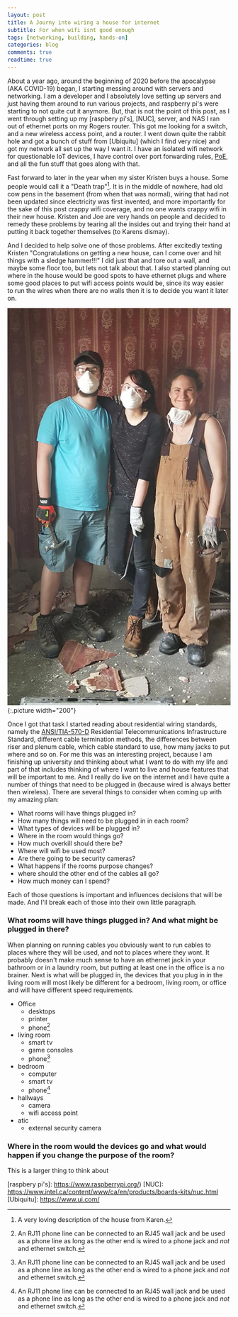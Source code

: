 ```yaml
---
layout: post
title: A Journy into wiring a house for internet
subtitle: For when wifi isnt good enough
tags: [networking, building, hands-on]
categories: blog
comments: true
readtime: true
---
```


About a year ago, around the beginning of 2020 before the apocalypse (AKA COVID-19) began, I starting messing around with servers and networking.
I am a developer and I absolutely love setting up servers and just having them around to run various projects, and raspberry pi's were starting to
not quite cut it anymore.
But, that is not the point of this post, as I went through setting up my [raspbery pi's], [NUC], server, and NAS I ran out of ethernet ports on my Rogers router.
This got me looking for a switch, and a new wireless access point, and a router.
I went down quite the rabbit hole and got a bunch of stuff from [Ubiquitu] (which I find very nice) and got my network all
set up the way I want it.
I have an isolated wifi network for questionable IoT devices, I have control over port forwarding rules, [PoE], and all the fun stuff that goes
along with that.


Fast forward to later in the year when my sister Kristen buys a house.
Some people would call it a "Death trap"[^1].
It is in the middle of nowhere, had old cow pens in the basement (from when that was normal), wiring that had not been updated since electricity was first invented, and more importantly for the sake of this post crappy wifi coverage, and no one wants crappy wifi in their new house.
Kristen and Joe are very hands on people and decided to remedy these problems by tearing all the insides out and trying their hand at putting it back together themselves (to Karens dismay).


And I decided to help solve one of those problems.
After excitedly texting Kristen "Congratulations on getting a new house, can I come over and hit things with a sledge hammer!!!" I did just that and tore out a wall, and maybe some floor too, but lets not talk about that.
I also started planning out where in the house would be good spots to have ethernet plugs and where some good places to put wifi access points would be, since its way easier to run the wires when there are no walls then it is to decide you want it later on.

![Me, Maria, and Kristen demoing her house](/assets/img/kristens_house.jpg "Marshall, Maria, and Kristen"){:.picture width="200"}


Once I got that task I started reading about residential wiring standards, namely the [ANSI/TIA-570-D] Residential Telecommunications Infrastructure Standard, different cable termination methods,
the differences between riser and plenum cable, which cable standard to use, how many jacks to put where and so on.
For me this was an interesting project, because I am finishing up university and thinking about what I want to do with my life and part of that includes
thinking of where I want to live and house features that will be important to me.
And I really do live on the internet and I have quite a number of things that need to be plugged in (because wired is always better then wireless).
There are several things to consider when coming up with my amazing plan:

- What rooms will have things plugged in?
- How many things will need to be plugged in in each room?
- What types of devices will be plugged in?
- Where in the room would things go?
- How much overkill should there be?
- Where will wifi be used most?
- Are there going to be security cameras?
- What happens if the rooms purpose changes?
- where should the other end of the cables all go?
- How much money can I spend?


Each of those questions is important and influences decisions that will be made.
And I'll break each of those into their own little paragraph.


### What rooms will have things plugged in? And what might be plugged in there?

When planning on running cables you obviously want to run cables to places where they will be used, and not to places where they wont.
It probably doesn't make much sense to have an ethernet jack in your bathroom or in a laundry room, but putting at least one in the office is a no brainer.
Next is what will be plugged in, the devices that you plug in in the living room will most likely be different for a bedroom, living room, or office
and will have different speed requirements.

- Office
  - desktops
  - printer
  - phone[^2]
- living room
  - smart tv
  - game consoles
  - phone[^2]
- bedroom
  - computer
  - smart tv
  - phone[^2]
- hallways
  - camera
  - wifi access point
- atic
  - external security camera


### Where in the room would the devices go and what would happen if you change the purpose of the room?

This is a larger thing to think about




[^1]: A very loving description of the house from Karen.
[^2]: An RJ11 phone line can be connected to an RJ45 wall jack and be used as a phone line as long as the other end is wired to a phone jack and *not* and ethernet switch.


<!--links -->
[PoE]: https://en.wikipedia.org/wiki/Power_over_Ethernet
[raspbery pi's]: https://www.raspberrypi.org/)
[NUC]: https://www.intel.ca/content/www/ca/en/products/boards-kits/nuc.html
[Ubiquitu]: https://www.ui.com/


[ANSI/TIA-570-D]: https://blog.siemon.com/standards/ansi-tia-570-d-residential-telecommunications-infrastructure-standard
